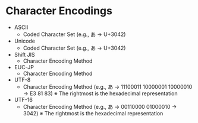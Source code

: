 # Character Encodings

- ASCII
  - Coded Character Set (e.g., あ -> U+3042)
- Unicode
  - Coded Character Set (e.g., あ -> U+3042)
- Shift JIS
  - Character Encoding Method
- EUC-JP
  - Character Encoding Method
- UTF-8
  - Character Encoding Method (e.g., あ -> 11100011 10000001 10000010 -> E3 81 83) ※ The rightmost is the hexadecimal representation
- UTF-16
  - Character Encoding Method (e.g., あ -> 00110000 01000010 -> 3042) ※ The rightmost is the hexadecimal representation

